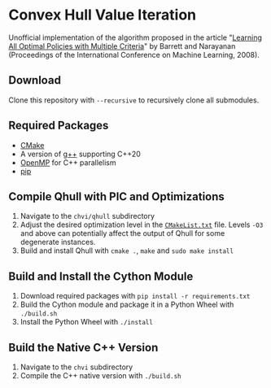 Convex Hull Value Iteration
===================

Unofficial implementation of the algorithm proposed in the article "[Learning All Optimal Policies with Multiple Criteria](http://icml2008.cs.helsinki.fi/papers/257.pdf)" by Barrett and Narayanan (Proceedings of the International Conference on Machine Learning, 2008).

Download
----------
Clone this repository with `--recursive` to recursively clone all submodules.

Required Packages
----------
- [CMake](https://cmake.org/)
- A version of [g++](https://gcc.gnu.org/) supporting C++20
- [OpenMP](https://www.openmp.org/) for C++ parallelism
- [pip](https://pypi.org/project/pip/)

Compile Qhull with PIC and Optimizations
----------
1. Navigate to the `chvi/qhull` subdirectory
2. Adjust the desired optimization level in the [`CMakeList.txt`](https://github.com/filippobistaffa/qhull/blob/65ed723c01d76b03bb1a6d4021268da987108b65/CMakeLists.txt#L447) file. Levels `-O3` and above can potentially affect the output of Qhull for some degenerate instances.
3. Build and install Qhull with `cmake .`, `make` and `sudo make install`

Build and Install the Cython Module
----------
1. Download required packages with `pip install -r requirements.txt`
2. Build the Cython module and package it in a Python Wheel with `./build.sh`
3. Install the Python Wheel with `./install`

Build the Native C++ Version
----------
1. Navigate to the `chvi` subdirectory
2. Compile the C++ native version with `./build.sh`
